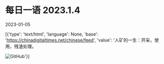 # 每日一语 2023.1.4

2023-01-05

[{'type': 'text/html', 'language': None, 'base': 'https://chinadigitaltimes.net/chinese/feed', 'value': '人矿的一生：开采，使用，残渣处理。

![GitHub](https://chinadigitaltimes.net/chinese/files/2023/01/2023.1.4.2.jpg)'}]